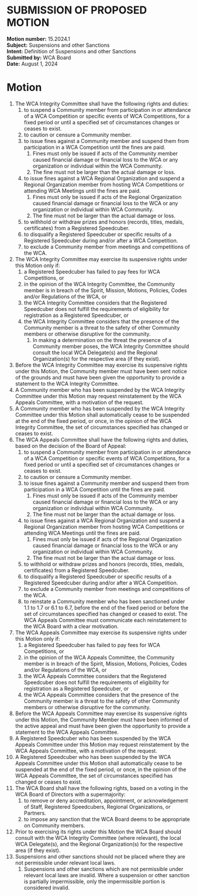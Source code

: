 # SUBMISSION OF PROPOSED MOTION

**Motion number:** 15.2024.1  
**Subject:** Suspensions and other Sanctions  
**Intent:** Definition of Suspensions and other Sanctions  
**Submitted by:** WCA Board  
**Date:** August 1, 2024  

# Motion

1. The WCA Integrity Committee shall have the following rights and duties:
   1. to suspend a Community member from participation in or attendance of a WCA Competition or specific events of WCA Competitions, for a fixed period or until a specified set of circumstances changes or ceases to exist.
   2. to caution or censure a Community member.
   3. to issue fines against a Community member and suspend them from participation in a WCA Competition until the fines are paid.
      1. Fines must only be issued if acts of the Community member caused financial damage or financial loss to the WCA or any organization or individual within the WCA Community.
      2. The fine must not be larger than the actual damage or loss.
   4. to issue fines against a WCA Regional Organization and suspend a Regional Organization member from hosting WCA Competitions or attending WCA Meetings until the fines are paid.
      1. Fines must only be issued if acts of the Regional Organization caused financial damage or financial loss to the WCA or any organization or individual within WCA Community.
      2. The fine must not be larger than the actual damage or loss.
   5. to withhold or withdraw prizes and honors (records, titles, medals, certificates) from a Registered Speedcuber.
   6. to disqualify a Registered Speedcuber or specific results of a Registered Speedcuber during and/or after a WCA Competition.
   7. to exclude a Community member from meetings and competitions of the WCA.
2. The WCA Integrity Committee may exercise its suspensive rights under this Motion only if:
   1. a Registered Speedcuber has failed to pay fees for WCA Competitions, or
   2. in the opinion of the WCA Integrity Committee, the Community member is in breach of the Spirit, Mission, Motions, Policies, Codes and/or Regulations of the WCA, or
   3. the WCA Integrity Committee considers that the Registered Speedcuber does not fulfill the requirements of eligibility for registration as a Registered Speedcuber, or
   4. the WCA Integrity Committee considers that the presence of the Community member is a threat to the safety of other Community members or otherwise disruptive for the community.
      1. In making a determination on the threat the presence of a Community member poses, the WCA Integrity Committee should consult the local WCA Delegate(s) and the Regional Organization(s) for the respective area (if they exist).
3. Before the WCA Integrity Committee may exercise its suspensive rights under this Motion, the Community member must have been sent notice of the grounds and must have been given the opportunity to provide a statement to the WCA Integrity Committee.
4. A Community member who has been suspended by the WCA Integrity Committee under this Motion may request reinstatement by the WCA Appeals Committee, with a motivation of the request.
5. A Community member who has been suspended by the WCA Integrity Committee under this Motion shall automatically cease to be suspended at the end of the fixed period, or once, in the opinion of the WCA Integrity Committee, the set of circumstances specified has changed or ceases to exist.
6. The WCA Appeals Committee shall have the following rights and duties, based on the decision of the Board of Appeal:
   1. to suspend a Community member from participation in or attendance of a WCA Competition or specific events of WCA Competitions, for a fixed period or until a specified set of circumstances changes or ceases to exist.
   2. to caution or censure a Community member.
   3. to issue fines against a Community member and suspend them from participation in a WCA Competition until the fines are paid.
      1. Fines must only be issued if acts of the Community member caused financial damage or financial loss to the WCA or any organization or individual within WCA Community.
      2. The fine must not be larger than the actual damage or loss.
   4. to issue fines against a WCA Regional Organization and suspend a Regional Organization member from hosting WCA Competitions or attending WCA Meetings until the fines are paid.
      1. Fines must only be issued if acts of the Regional Organization caused financial damage or financial loss to the WCA or any organization or individual within WCA Community.
      2. The fine must not be larger than the actual damage or loss.
   5. to withhold or withdraw prizes and honors (records, titles, medals, certificates) from a Registered Speedcuber.
   6. to disqualify a Registered Speedcuber or specific results of a Registered Speedcuber during and/or after a WCA Competition.
   7. to exclude a Community member from meetings and competitions of the WCA.
   8. to reinstate a Community member who has been sanctioned under 1.1 to 1.7 or 6.1 to 6.7, before the end of the fixed period or before the set of circumstances specified has changed or ceased to exist. The WCA Appeals Committee must communicate each reinstatement to the WCA Board with a clear motivation.
7. The WCA Appeals Committee may exercise its suspensive rights under this Motion only if:
   1. a Registered Speedcuber has failed to pay fees for WCA Competitions, or
   2. in the opinion of the WCA Appeals Committee, the Community member is in breach of the Spirit, Mission, Motions, Policies, Codes and/or Regulations of the WCA, or
   3. the WCA Appeals Committee considers that the Registered Speedcuber does not fulfill the requirements of eligibility for registration as a Registered Speedcuber, or
   4. the WCA Appeals Committee considers that the presence of the Community member is a threat to the safety of other Community members or otherwise disruptive for the community.
8. Before the WCA Appeals Committee may exercise its suspensive rights under this Motion, the Community Member must have been informed of the active appeal and must have been given the opportunity to provide a statement to the WCA Appeals Committee.
9. A Registered Speedcuber who has been suspended by the WCA Appeals Committee under this Motion may request reinstatement by the WCA Appeals Committee, with a motivation of the request.
10. A Registered Speedcuber who has been suspended by the WCA Appeals Committee under this Motion shall automatically cease to be suspended at the end of the fixed period, or once, in the opinion of the WCA Appeals Committee, the set of circumstances specified has changed or ceases to exist.
11. The WCA Board shall have the following rights, based on a voting in the WCA Board of Directors with a supermajority:
    1. to remove or deny accreditation, appointment, or acknowledgement of Staff, Registered Speedcubers, Regional Organizations, or Partners.
    2. to impose any sanction that the WCA Board deems to be appropriate on Community members.
12. Prior to exercising its rights under this Motion the WCA Board should consult with the WCA Integrity Committee (where relevant), the local WCA Delegate(s), and the Regional Organization(s) for the respective area (if they exist).
13. Suspensions and other sanctions should not be placed where they are not permissible under relevant local laws.
    1. Suspensions and other sanctions which are not permissible under relevant local laws are invalid. Where a suspension or other sanction is partially impermissible, only the impermissible portion is considered invalid. 
